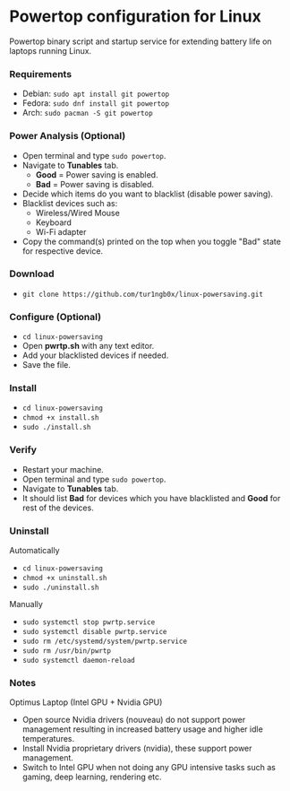 
# Powertop configuration for Linux

Powertop binary script and startup service for extending battery life on laptops running Linux.

### Requirements
* Debian: `sudo apt install git powertop`
* Fedora: `sudo dnf install git powertop`
* Arch: `sudo pacman -S git powertop`

### Power Analysis (Optional)
* Open terminal and type `sudo powertop`.
* Navigate to **Tunables** tab.
    * **Good** = Power saving is enabled.
    * **Bad** = Power saving is disabled.
* Decide which items do you want to blacklist (disable power saving).
* Blacklist devices such as:
    * Wireless/Wired Mouse
    * Keyboard
    * Wi-Fi adapter
* Copy the command(s) printed on the top when you toggle "Bad" state for respective device.

### Download
* `git clone https://github.com/tur1ngb0x/linux-powersaving.git`

### Configure (Optional)
* `cd linux-powersaving`
* Open **pwrtp.sh** with any text editor.
* Add your blacklisted devices if needed.
* Save the file.

### Install
* `cd linux-powersaving`
* `chmod +x install.sh`
* `sudo ./install.sh`

### Verify
* Restart your machine.
* Open terminal and type `sudo powertop`.
* Navigate to **Tunables** tab.
* It should list **Bad** for devices which you have blacklisted and **Good** for rest of the devices.

### Uninstall
Automatically
* `cd linux-powersaving`
* `chmod +x uninstall.sh`
* `sudo ./uninstall.sh`

Manually
* `sudo systemctl stop pwrtp.service`
* `sudo systemctl disable pwrtp.service`
* `sudo rm /etc/systemd/system/pwrtp.service`
* `sudo rm /usr/bin/pwrtp`
* `sudo systemctl daemon-reload`

### Notes
Optimus Laptop (Intel GPU + Nvidia GPU)
* Open source Nvidia drivers (nouveau) do not support power management resulting in increased battery usage and higher idle temperatures.
* Install Nvidia proprietary drivers (nvidia), these support power management.
* Switch to Intel GPU when not doing any GPU intensive tasks such as gaming, deep learning, rendering etc.

